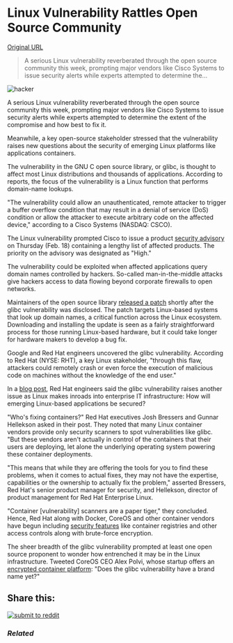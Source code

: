 # Linux Vulnerability Rattles Open Source Community

[Original URL](http://www.enterprisetech.com/2016/02/19/linux-vulnerability-rattles-open-source-community/)

> A serious Linux vulnerability reverberated through the open source community this week, prompting major vendors like Cisco Systems to issue security alerts while experts attempted to determine the...

![hacker](http://2eof2j3oc7is20vt9q3g7tlo5xe.wpengine.netdna-cdn.com/wp-content/uploads/2015/07/hacker-370x290.jpg)

A serious Linux vulnerability reverberated through the open source community this week, prompting major vendors like Cisco Systems to issue security alerts while experts attempted to determine the extent of the compromise and how best to fix it.

Meanwhile, a key open-source stakeholder stressed that the vulnerability raises new questions about the security of emerging Linux platforms like applications containers.

The vulnerability in the GNU C open source library, or glibc, is thought to affect most Linux distributions and thousands of applications. According to reports, the focus of the vulnerability is a Linux function that performs domain-name lookups.

"The vulnerability could allow an unauthenticated, remote attacker to trigger a buffer overflow condition that may result in a denial of service (DoS) condition or allow the attacker to execute arbitrary code on the affected device," according to a Cisco Systems (NASDAQ: CSCO).

The Linux vulnerability prompted Cisco to issue a product [security advisory](https://tools.cisco.com/security/center/content/CiscoSecurityAdvisory/cisco-sa-20160218-glibc) on Thursday (Feb. 18) containing a lengthy list of affected products. The priority on the advisory was designated as "High."

The vulnerability could be exploited when affected applications query domain names controlled by hackers. So-called man-in-the-middle attacks give hackers access to data flowing beyond corporate firewalls to open networks.

Maintainers of the open source library [released a patch](https://sourceware.org/ml/libc-alpha/2016-02/msg00416.html) shortly after the glibc vulnerability was disclosed. The patch targets Linux-based systems that look up domain names, a critical function across the Linux ecosystem. Downloading and installing the update is seen as a fairly straightforward process for those running Linux-based hardware, but it could take longer for hardware makers to develop a bug fix.

Google and Red Hat engineers uncovered the glibc vulnerability. According to Red Hat (NYSE: RHT), a key Linux stakeholder, "through this flaw, attackers could remotely crash or even force the execution of malicious code on machines without the knowledge of the end user."

In a [blog post](http://www.redhat.com/en/about/blog/container-scanning-thinnest-paper-tigers), Red Hat engineers said the glibc vulnerability raises another issue as Linux makes inroads into enterprise IT infrastructure: How will emerging Linux-based applications be secured?

"Who's fixing containers?" Red Hat executives Josh Bressers and Gunnar Hellekson asked in their post. They noted that many Linux container vendors provide only security scanners to spot vulnerabilities like glibc. "But these vendors aren't actually in control of the containers that their users are deploying, let alone the underlying operating system powering these container deployments.

"This means that while they are offering the tools for you to find these problems, when it comes to actual fixes, they may not have the expertise, capabilities or the ownership to actually fix the problem," asserted Bressers, Red Hat's senior product manager for security, and Hellekson, director of product management for Red Hat Enterprise Linux.

"Container [vulnerability] scanners are a paper tiger," they concluded. Hence, Red Hat along with Docker, CoreOS and other container vendors have begun including [security features](http://www.enterprisetech.com/2016/02/05/app-containers-get-a-needed-security-boost/) like container registries and other access controls along with brute-force encryption.

The sheer breadth of the glibc vulnerability prompted at least one open source proponent to wonder how entrenched it may be in the Linux infrastructure. Tweeted CoreOS CEO Alex Polvi, whose startup offers an [encrypted container platform](http://www.enterprisetech.com/2015/12/02/coreos-bolsters-container-platform-with-crypto-trust/): "Does the glibc vulnerability have a brand name yet?"

## Share this:

[![submit to reddit](http://www.redditstatic.com/spreddit7.gif)](http://www.reddit.com/submit?url=http://www.enterprisetech.com/2016/02/19/linux-vulnerability-rattles-open-source-community/)

### _Related_
